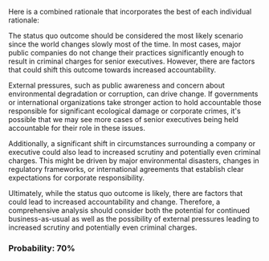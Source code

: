 Here is a combined rationale that incorporates the best of each individual rationale:

The status quo outcome should be considered the most likely scenario since the world changes slowly most of the time. In most cases, major public companies do not change their practices significantly enough to result in criminal charges for senior executives. However, there are factors that could shift this outcome towards increased accountability.

External pressures, such as public awareness and concern about environmental degradation or corruption, can drive change. If governments or international organizations take stronger action to hold accountable those responsible for significant ecological damage or corporate crimes, it's possible that we may see more cases of senior executives being held accountable for their role in these issues.

Additionally, a significant shift in circumstances surrounding a company or executive could also lead to increased scrutiny and potentially even criminal charges. This might be driven by major environmental disasters, changes in regulatory frameworks, or international agreements that establish clear expectations for corporate responsibility.

Ultimately, while the status quo outcome is likely, there are factors that could lead to increased accountability and change. Therefore, a comprehensive analysis should consider both the potential for continued business-as-usual as well as the possibility of external pressures leading to increased scrutiny and potentially even criminal charges.

### Probability: 70%